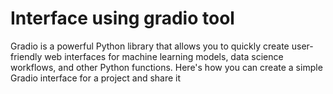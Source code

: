 # Interface using gradio tool
Gradio is a powerful Python library that allows you to quickly create user-friendly web interfaces for machine learning models, data science workflows, and other Python functions. Here's how you can create a simple Gradio interface for a project and share it
